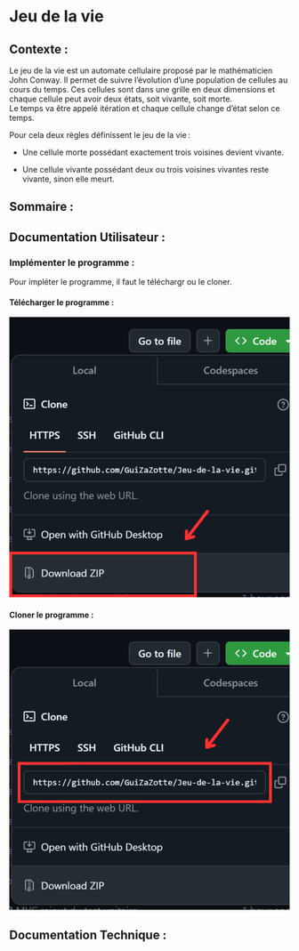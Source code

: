 # **Jeu de la vie**

## Contexte :

Le jeu de la vie est un automate cellulaire proposé par le mathématicien John Conway. Il permet de suivre l’évolution d’une population de cellules au cours du temps. Ces cellules sont dans une grille en deux dimensions et chaque cellule peut avoir deux états, soit vivante, soit morte.  
Le temps va être appelé itération et chaque cellule change d’état selon ce temps.

Pour cela deux règles définissent le jeu de la vie :

- Une cellule morte possédant exactement trois voisines devient vivante.

- Une cellule vivante possédant deux ou trois voisines vivantes reste vivante, sinon elle meurt.

## Sommaire :

## Documentation Utilisateur :

### Implémenter le programme :

Pour impléter le programme, il faut le téléchargr ou le cloner.

#### Télécharger le programme :

![alt text](image.png)

#### Cloner le programme :

![alt text](image-1.png)

## Documentation Technique :
